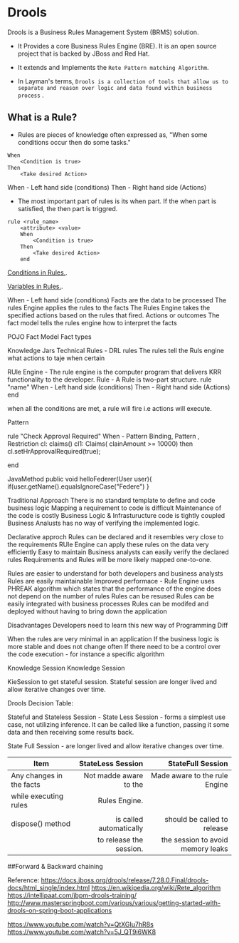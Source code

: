 # Drools

Drools is a Business Rules Management System (BRMS) solution.
* It Provides a core Business Rules Engine (BRE). It is an open source project that is backed by JBoss and Red Hat.

* It extends and Implements the `Rete Pattern matching Algorithm`.

* In Layman's terms, `Drools is a collection of tools that allow us to separate and reason over logic and data found within business process` . 

## What is a Rule?
* Rules are pieces of knowledge often expressed as, "When some conditions occur then do some tasks."

```drools
When
	<Condition is true>
Then
	<Take desired Action>
```

When - Left hand side (conditions)
Then - Right hand side (Actions)
* The most important part of rules is its when part. If the when part is satisfied, the then part is triggred.

```drools
rule <rule_name>
	<attribute> <value>
	When
		<Condition is true>
	Then
		<Take desired Action>
	end
```

<span style="text-decoration:underline">Conditions in Rules.</span>.

<span style="text-decoration:underline">Variables in Rules.</span>.




When - Left hand side (conditions)
Facts are the data to be processed
The rules Engine applies the rules to the facts
The Rules Engine takes the specified actions based on the rules that fired. Actions or outcomes
The fact model tells the rules engine how to interpret the facts

POJO
Fact Model
Fact types

Knowledge Jars
Technical Rules - DRL rules
The rules tell the Ruls engine what actions to taje when certain

RUle Engine -
The rule engine is the computer program that delivers KRR functionality to the developer.
Rule - A Rule is two-part structure.
rule "name"
	When - Left hand side (conditions)
	Then - Right hand side (Actions)
end

when all the conditions are met, a rule will fire i.e actions will execute.


Pattern

rule "Check Approval Required"
When		- Pattern Binding, Pattern	, Restriction
	cl: claims()
	cl1: Claims( clainAmount >= 10000)
then
	cl.setHrApprovalRequired(true);

end

JavaMethod
public void helloFederer(User user){
	if(user.getName().equalsIgnoreCase("Federe")
}

Traditional Approach
There is no standard template to define and code business logic
Mapping a requirement to code is difficult
Maintenance of the code is costly
Business Logic & Infrasturucture code is tightly coupled
Business Analusts has no way of verifying the implemented logic.

Declarative approch
Rules can be declared and it resembles very close to the requirements
RUle Engine can apply these rules on the data very efficiently
Easy to maintain
Business analysts can easily verify the declared rules
Requirements and Rules will be more likely mapped one-to-one.

Rules are easier to understand for both developers and business analysts
Rules are easily maintainable
Improved performace - Rule Engine uses PHREAK algorithm which states that the performance of the engine does not depend on the number 
of rules
Rules can be resused
Rules can be easily integrated with business processes
Rules can be modifed and deployed without having to bring down the application

Disadvantages
Developers need to learn this new way of Programming
Diff

When the rules are very minimal in an application
If the business logic is more stable and does not change often
If there need to be a control over the code execution - for instance a specific algorithm


Knowledge Session
Knowledge Session

KieSession to get stateful session. Stateful session are longer lived and allow iterative changes over time.

Drools Decision Table:



Stateful and Stateless Session - 
State Less Session - forms a simplest use case, not utilizing inference. It can be called like a function, passing it some data and then receiving some results back.

State Full Session - are longer lived and allow iterative changes over time.

|  		Item				| StateLess Session 		| StateFull Session					|
| ------------------------- | -------------------------:| ---------------------------------:|
| Any changes in the facts 	| Not madde aware to the	| Made aware to the rule Engine		|
| while executing rules		| Rules Engine.				|									|
|							|							|									|
|dispose() method			| is called automatically	| should be called to release  		|
|							| to release the session.	| the session to avoid memory leaks	|


##Forward & Backward chaining

Reference:
https://docs.jboss.org/drools/release/7.28.0.Final/drools-docs/html_single/index.html
https://en.wikipedia.org/wiki/Rete_algorithm
https://intellipaat.com/jbpm-drools-training/
http://www.masterspringboot.com/various/various/getting-started-with-drools-on-spring-boot-applications

https://www.youtube.com/watch?v=QtXGIu7hR8s
https://www.youtube.com/watch?v=5J_QT9i6WK8